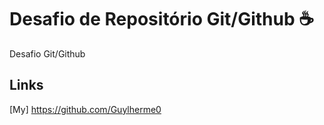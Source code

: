 # Desafio de Repositório Git/Github :coffee:
Desafio Git/Github

## Links
[My] https://github.com/Guylherme0

